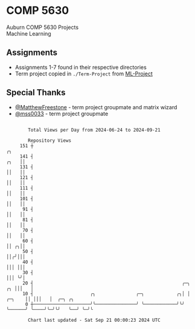 # COMP 5630
Auburn COMP 5630 Projects  
Machine Learning

## Assignments
- Assignments 1-7 found in their respective directories
- Term project copied in `./Term-Project` from [ML-Project](https://github.com/wumphlett/ML-Project)

## Special Thanks
- [@MatthewFreestone](https://github.com/MatthewFreestone) - term project groupmate and matrix wizard
- [@mss0033](https://github.com/mss0033) - term project groupmate

```

        Total Views per Day from 2024-06-24 to 2024-09-21

        Repository Views
     151 ┼                                                                               ╭╮
     141 ┤                                                                          ╭╮   ││
     131 ┤                                                                          ││   ││
     121 ┤                                                                          ││   ││
     111 ┤                                                                          ││   ││
     101 ┤                                                                          ││   ││
      91 ┤                                                                          ││   ││
      81 ┤                                                                          ││   ││
      70 ┤                                                                          ││   ││
      60 ┤                                                                          ││ ╭╮││
      50 ┤                                                                          ││╭╯│││
      40 ┤                                                                          │││ │││
      30 ┤                                                                          │││ ╰╯│
      20 ┤                                                       ╭─╮             ╭╮ │││   │
      10 ┤                     ╭╮               ╭─╮            ╭╮│ │      ╭─╮    ││ │││   │  ╭─╮ ╭╮
       0 ┼─────────────────────╯╰───────────────╯ ╰────────────╯╰╯ ╰──────╯ ╰────╯╰─╯╰╯   ╰──╯ ╰─╯╰

        Chart last updated - Sat Sep 21 00:00:23 2024 UTC
        
```
